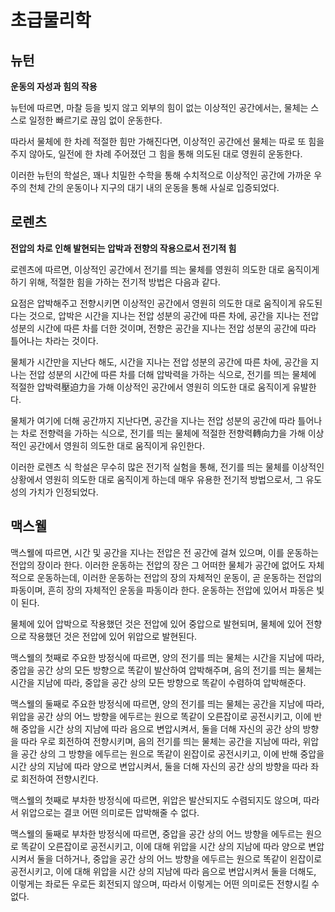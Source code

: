 # 초급물리학
## 뉴턴

**운동의 자성과 힘의 작용**

뉴턴에 따르면, 마찰 등을 빚지 않고 외부의 힘이 없는
이상적인 공간에서는, 물체는 스스로 일정한 빠르기로
끊임 없이 운동한다.

따라서 물체에 한 차례 적절한 힘만 가해진다면,
이상적인 공간에선 물체는 따로 또 힘을 주지 않아도,
일전에 한 차례 주어졌던 그 힘을 통해 의도된 대로
영원히 운동한다.

이러한 뉴턴의 학설은, 꽤나 치밀한 수학을 통해 수치적으로
이상적인 공간에 가까운 우주의 천체 간의 운동이나
지구의 대기 내의 운동을 통해 사실로 입증되었다.

## 로렌츠

**전압의 차로 인해 발현되는 압박과 전향의 작용으로서 전기적 힘**

로렌츠에 따르면, 이상적인 공간에서 전기를 띄는 물체를
영원히 의도한 대로 움직이게 하기 위해,
적절한 힘을 가하는 전기적 방법은 다음과 같다.

요점은 압박해주고 전향시키면 이상적인 공간에서 영원히 의도한 대로 움직이게 유도된다는 것으로,
압박은 시간을 지나는 전압 성분의 공간에 따른 차에, 공간을 지나는 전압 성분의 시간에 따른 차를 더한 것이며,
전향은 공간을 지나는 전압 성분의 공간에 따라 틀어나는 차라는 것이다.

물체가 시간만을 지난다 해도,
시간을 지나는 전압 성분의 공간에 따른 차에,
공간을 지나는 전압 성분의 시간에 따른 차를 더해 압박력을 가하는 식으로,
전기를 띄는 물체에 적절한 압박력壓迫力을 가해
이상적인 공간에서 영원히 의도한 대로 움직이게 유발한다.

물체가 여기에 더해 공간까지 지난다면,
공간을 지나는 전압 성분의 공간에 따라 틀어나는 차로 전향력을 가하는 식으로,
전기를 띄는 물체에 적절한 전향력轉向力을 가해
이상적인 공간에서 영원히 의도한 대로 움직이게 유인한다.

이러한 로렌츠 식 학설은 무수히 많은 전기적 실험을 통해,
전기를 띄는 물체를 이상적인 상황에서 영원히 의도한 대로
움직이게 하는데 매우 유용한 전기적 방법으로서,
그 유도성의 가치가 인정되었다.

## 맥스웰

맥스웰에 따르면, 시간 및 공간을 지나는 전압은 전 공간에 걸쳐 있으며, 이를 운동하는 전압의 장이라 한다. 이러한 운동하는 전압의 장은 그 어떠한 물체가 공간에 없어도 자체적으로 운동하는데, 이러한 운동하는 전압의 장의 자체적인 운동이, 곧 운동하는 전압의 파동이며, 흔히 장의 자체적인 운동을 파동이라 한다. 운동하는 전압에 있어서 파동은 빛이 된다.

물체에 있어 압박으로 작용했던 것은 전압에 있어 중압으로 발현되며, 물체에 있어 전향으로 작용했던 것은 전압에 있어 위압으로 발현된다.

맥스웰의 첫째로 주요한 방정식에 따르면, 양의 전기를 띄는 물체는 시간을 지남에 따라, 중압을 공간 상의 모든 방향으로 똑같이 발산하여 압박해주며, 음의 전기를 띄는 물체는 시간을 지남에 따라, 중압을 공간 상의 모든 방향으로 똑같이 수렴하여 압박해준다.

맥스웰의 둘째로 주요한 방정식에 따르면, 양의 전기를 띄는 물체는 공간을 지남에 따라, 위압을 공간 상의 어느 방향을 에두르는 원으로 똑같이 오른잡이로 공전시키고, 이에 반해 중압을 시간 상의 지남에 따라 음으로 변압시켜서, 둘을 더해 자신의 공간 상의 방향을 따라 우로 회전하여 전향시키며, 음의 전기를 띄는 물체는 공간을 지남에 따라, 위압을 공간 상의 그 방향을 에두르는 원으로 똑같이 왼잡이로 공전시키고, 이에 반해 중압을 시간 상의 지남에 따라 양으로 변압시켜서, 둘을 더해 자신의 공간 상의 방향을 따라 좌로 회전하여 전향시킨다.

맥스웰의 첫째로 부차한 방정식에 따르면, 위압은 발산되지도 수렴되지도 않으며, 따라서 위압으로는 결코 어떤 의미로든 압박해줄 수 없다. 

맥스웰의 둘째로 부차한 방정식에 따르면, 중압을 공간 상의 어느 방향을 에두르는 원으로 똑같이 오른잡이로 공전시키고, 이에 대해 위압을 시간 상의 지남에 따라 양으로 변압시켜서 둘을 더하거나, 중압을 공간 상의 어느 방향을 에두르는 원으로 똑같이 왼잡이로 공전시키고, 이에 대해 위압을 시간 상의 지남에 따라 음으로 변압시켜서 둘을 더해도, 이렇게는 좌로든 우로든 회전되지 않으며, 따라서 이렇게는 어떤 의미로든 전향시킬 수 없다.

